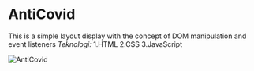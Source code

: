 # AntiCovid
This is a simple layout display with the concept of DOM manipulation and event listeners
*Teknologi:*
1.HTML
2.CSS
3.JavaScript

![AntiCovid](https://user-images.githubusercontent.com/72210200/134145182-92ab7565-52b9-4466-ab15-c947090b0425.JPG)
